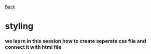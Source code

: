 [Back](../README.md)
# styling
### we learn in this session how to create seperate css file and connect it with html file